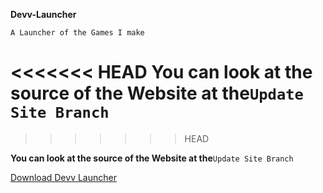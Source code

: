 **Devv-Launcher**``          ``

``A Launcher of the Games I make``

<<<<<<< HEAD
**You can look at the source of the Website at the**`Update Site Branch`
=======
>>>>>>> HEAD

**You can look at the source of the Website at the**`Update Site Branch`

  <p><a href="https://github.com/pixthehe/Devv-Launcher/archive/master.zip">Download Devv Launcher</a></p>
